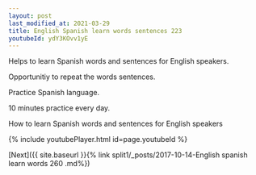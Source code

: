 ```yaml
---
layout: post
last_modified_at: 2021-03-29
title: English Spanish learn words sentences 223 
youtubeId: ydY3KOvv1yE
---
```

 
 
Helps to learn Spanish words and sentences for English speakers.

Opportunitiy to repeat the words sentences. 

Practice Spanish language. 
 
10 minutes practice every day. 
 
How to learn Spanish words and sentences for English speakers 
 
{% include youtubePlayer.html id=page.youtubeId %}
 
 
[Next]({{ site.baseurl }}{% link  split1/_posts/2017-10-14-English spanish learn words 260 .md%})
 
